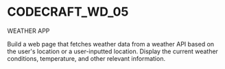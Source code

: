 # CODECRAFT_WD_05

WEATHER APP

Build a web page that fetches weather data from a weather API based on the user's location or a user-inputted location. Display the current weather conditions,
temperature, and other relevant information.
